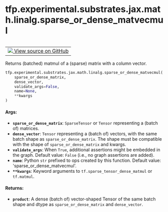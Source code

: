 <div itemscope itemtype="http://developers.google.com/ReferenceObject">
<meta itemprop="name" content="tfp.experimental.substrates.jax.math.linalg.sparse_or_dense_matvecmul" />
<meta itemprop="path" content="Stable" />
</div>

# tfp.experimental.substrates.jax.math.linalg.sparse_or_dense_matvecmul


<table class="tfo-notebook-buttons tfo-api" align="left">

<td>
  <a target="_blank" href="https://github.com/tensorflow/probability/blob/master/tensorflow_probability/python/experimental/substrates/jax/math/linalg.py">
    <img src="https://www.tensorflow.org/images/GitHub-Mark-32px.png" />
    View source on GitHub
  </a>
</td></table>



Returns (batched) matmul of a (sparse) matrix with a column vector.

``` python
tfp.experimental.substrates.jax.math.linalg.sparse_or_dense_matvecmul(
    sparse_or_dense_matrix,
    dense_vector,
    validate_args=False,
    name=None,
    **kwargs
)
```



<!-- Placeholder for "Used in" -->


#### Args:


* <b>`sparse_or_dense_matrix`</b>: `SparseTensor` or `Tensor` representing a (batch of)
  matrices.
* <b>`dense_vector`</b>: `Tensor` representing a (batch of) vectors, with the same
  batch shape as `sparse_or_dense_matrix`. The shape must be compatible with
  the shape of `sparse_or_dense_matrix` and kwargs.
* <b>`validate_args`</b>: When `True`, additional assertions might be embedded in the
  graph.
  Default value: `False` (i.e., no graph assertions are added).
* <b>`name`</b>: Python `str` prefixed to ops created by this function.
  Default value: 'sparse_or_dense_matvecmul'.
* <b>`**kwargs`</b>: Keyword arguments to `tf.sparse_tensor_dense_matmul` or
  `tf.matmul`.


#### Returns:


* <b>`product`</b>: A dense (batch of) vector-shaped Tensor of the same batch shape and
dtype as `sparse_or_dense_matrix` and `dense_vector`.